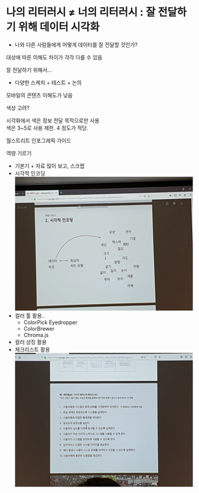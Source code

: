 # 나의 리터러시 ≠ 너의 리터러시 : 잘 전달하기 위해 데이터 시각화

* 나와 다른 사람들에게 어떻게 데이터를 잘 전달할 것인가?

대상에 따른 이해도 차이가 각각 다를 수 있음

잘 전달하기 위해서...
* 다양한 스케치 + 테스트 + 논의

모바일의 콘텐츠 이해도가 낮음

색상 고려?

시각화에서 색은 정보 전달 목적으로만 사용<br>
색은 3~5로 사용 제한. 4 정도가 적당.

월스트리트 인포그래픽 가이드

역량 기르기
* 기본기 + 자료 많이 보고, 스크랩
* 시각적 인코딩<br>
![이미지 1](./static/20191019_112720.jpg)
* 컬러 툴 활용..
  * ColorPick Eyedropper
  * ColorBrewer
  * Chroma.js
* 컬러 상징 활용
* 체크리스트 활용<br>
![이미지 2](./static/20191019_112920.jpg)